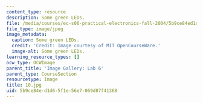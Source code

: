 ```yaml
---
content_type: resource
description: Some green LEDs.
file: /media/courses/ec-s06-practical-electronics-fall-2004/5b9ce84ed1d65f1e56e7069d87f41368_10.jpg
file_type: image/jpeg
image_metadata:
  caption: Some green LEDs.
  credit: 'Credit: Image courtesy of MIT OpenCourseWare.'
  image-alt: Some green LEDs.
learning_resource_types: []
ocw_type: OCWImage
parent_title: 'Image Gallery: Lab 6'
parent_type: CourseSection
resourcetype: Image
title: 10.jpg
uid: 5b9ce84e-d1d6-5f1e-56e7-069d87f41368
---
```

